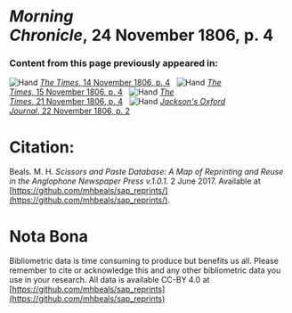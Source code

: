 # *Morning Chronicle*, 24 November 1806, p. 4  
  
### Content from this page previously appeared in:  
![Hand](http://scissorsandpaste.net/wp-content/uploads/2017/06/smallhandpointer.png) [*The Times*, 14 November 1806, p. 4](https://mhbeals.github.io/sap_html/The-Times/The-Times-14-November-1806-p-4)  
![Hand](http://scissorsandpaste.net/wp-content/uploads/2017/06/smallhandpointer.png) [*The Times*, 15 November 1806, p. 4](https://mhbeals.github.io/sap_html/The-Times/The-Times-15-November-1806-p-4)  
![Hand](http://scissorsandpaste.net/wp-content/uploads/2017/06/smallhandpointer.png) [*The Times*, 21 November 1806, p. 4](https://mhbeals.github.io/sap_html/The-Times/The-Times-21-November-1806-p-4)  
![Hand](http://scissorsandpaste.net/wp-content/uploads/2017/06/smallhandpointer.png) [*Jackson's Oxford Journal*, 22 November 1806, p. 2](https://mhbeals.github.io/sap_html/Jackson's-Oxford-Journal/Jackson's-Oxford-Journal-22-November-1806-p-2)  


# Citation: 

Beals. M. H. *Scissors and Paste Database: A Map of Reprinting and Reuse in the Anglophone Newspaper Press v.1.0.1.* 2 June 2017. Available at [https://github.com/mhbeals/sap_reprints/](https://github.com/mhbeals/sap_reprints/). 

# Nota Bona

Bibliometric data is time consuming to produce but benefits us all. Please remember to cite or acknowledge this and any other bibliometric data you use in your research. All data is available CC-BY 4.0 at [https://github.com/mhbeals/sap_reprints](https://github.com/mhbeals/sap_reprints)